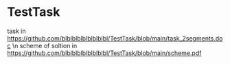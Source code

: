 # TestTask
task in https://github.com/blblblblblblblblbl/TestTask/blob/main/task_2segments.doc \n
scheme of soltion in https://github.com/blblblblblblblblbl/TestTask/blob/main/scheme.pdf
